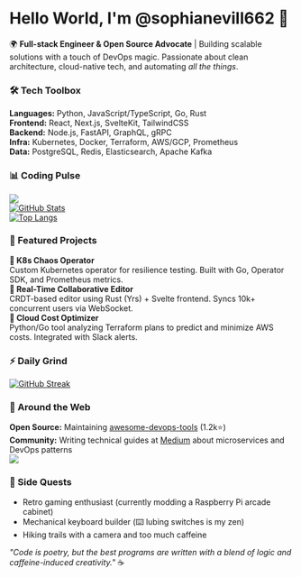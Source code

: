 # Hello World, I'm @sophianevill662 👋  
🌍 **Full-stack Engineer & Open Source Advocate** | Building scalable solutions with a touch of DevOps magic. Passionate about clean architecture, cloud-native tech, and automating *all the things*.  

### 🛠️ Tech Toolbox  
**Languages:** Python, JavaScript/TypeScript, Go, Rust  
**Frontend:** React, Next.js, SvelteKit, TailwindCSS  
**Backend:** Node.js, FastAPI, GraphQL, gRPC  
**Infra:** Kubernetes, Docker, Terraform, AWS/GCP, Prometheus  
**Data:** PostgreSQL, Redis, Elasticsearch, Apache Kafka  

### 📊 Coding Pulse  
![](https://komarev.com/ghpvc/?username=sophianevill662&color=blueviolet)  
[![GitHub Stats](https://github-readme-stats.vercel.app/api?username=sophianevill662&show_icons=true&theme=radical)](https://github.com/sophianevill662)  
[![Top Langs](https://github-readme-stats.vercel.app/api/top-langs/?username=sophianevill662&layout=compact&theme=dark)](https://github.com/sophianevill662)  

### 🚀 Featured Projects  
**🔗 K8s Chaos Operator**  
Custom Kubernetes operator for resilience testing. Built with Go, Operator SDK, and Prometheus metrics.  
**🔗 Real-Time Collaborative Editor**  
CRDT-based editor using Rust (Yrs) + Svelte frontend. Syncs 10k+ concurrent users via WebSocket.  
**🔗 Cloud Cost Optimizer**  
Python/Go tool analyzing Terraform plans to predict and minimize AWS costs. Integrated with Slack alerts.  

### ⚡ Daily Grind  
[![GitHub Streak](https://streak-stats.demolab.com?user=sophianevill662&theme=tokyonight-duo)](https://github.com/sophianevill662)  

### 🌱 Around the Web  
**Open Source:** Maintaining [awesome-devops-tools](https://github.com/sophianevill662/awesome-devops-tools) (1.2k⭐)  
**Community:** Writing technical guides at [Medium](https://medium.com/@sophianevill662) about microservices and DevOps patterns  
![](https://raw.githubusercontent.com/sophianevill662/sophianevill662/main/profile-3d-contrib/profile-night-rainbow.svg)  

### 🤝 Side Quests  
- Retro gaming enthusiast (currently modding a Raspberry Pi arcade cabinet)  
- Mechanical keyboard builder (⌨️ lubing switches is my zen)  
- Hiking trails with a camera and too much caffeine  

*"Code is poetry, but the best programs are written with a blend of logic and caffeine-induced creativity."* ☕
